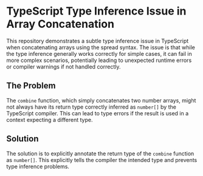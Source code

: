 # TypeScript Type Inference Issue in Array Concatenation

This repository demonstrates a subtle type inference issue in TypeScript when concatenating arrays using the spread syntax.  The issue is that while the type inference generally works correctly for simple cases, it can fail in more complex scenarios, potentially leading to unexpected runtime errors or compiler warnings if not handled correctly.

## The Problem
The `combine` function, which simply concatenates two number arrays, might not always have its return type correctly inferred as `number[]` by the TypeScript compiler. This can lead to type errors if the result is used in a context expecting a different type.

## Solution
The solution is to explicitly annotate the return type of the `combine` function as `number[]`. This explicitly tells the compiler the intended type and prevents type inference problems.